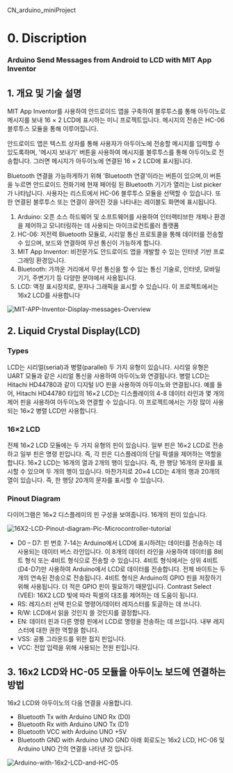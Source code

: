 CN_arduino_miniProject

# 0. Discription
### Arduino Send Messages from Android to LCD with MIT App Inventor

## 1. 개요 및 기술 설명
MIT App Inventor를 사용하여 안드로이드 앱을 구축하여 블루투스를 통해 아두이노로 메시지를 보내 16 × 2 LCD에 표시하는 미니 프로젝트입니다. 
메시지의 전송은 HC-06 블루투스 모듈을 통해 이루어집니다.

안드로이드 앱은 텍스트 상자를 통해 사용자가 아두이노에 전송할 메시지를 입력할 수 있도록하며, '메시지 보내기' 버튼을 사용하여 메시지를 블루투스를 통해 아두이노로 전송합니다. 그러면 메시지가 아두이노에 연결된 16 × 2 LCD에 표시됩니다.

Bluetooth 연결을 가능하게하기 위해 'Bluetooth 연결'이라는 버튼이 있으며,이 버튼을 누르면 안드로이드 전화기에 현재 페어링 된 Bluetooth 기기가 열리는 List picker가 나타납니다. 사용자는 리스트에서 HC-06 블루투스 모듈을 선택할 수 있습니다. 또한 연결된 블루투스 또는 연결이 끊어진 것을 나타내는 레이블도 화면에 표시됩니다.

1. Arduino: 오픈 소스 하드웨어 및 소프트웨어를 사용하여 인터랙티브한 개체나 환경을 제어하고 모니터링하는 데 사용되는 마이크로컨트롤러 플랫폼
2. HC-06: 저전력 Bluetooth 모듈로, 시리얼 통신 프로토콜을 통해 데이터를 전송할 수 있으며, 보드와 연결하여 무선 통신이 가능하게 합니다.
3. MIT App Inventor: 비전문가도 안드로이드 앱을 개발할 수 있는 인터넷 기반 프로그래밍 환경입니다.
4. Bluetooth: 가까운 거리에서 무선 통신을 할 수 있는 통신 기술로, 인터넷, 모바일 기기, 주변기기 등 다양한 분야에서 사용됩니다.
5. LCD: 액정 표시장치로, 문자나 그래픽을 표시할 수 있습니다. 이 프로젝트에서는 16x2 LCD를 사용합니다

![MIT-APP-Inventor-Display-messages-Overview](https://user-images.githubusercontent.com/79437477/187805756-03593213-10b0-470e-9312-48c167c6091a.jpg)



## 2. Liquid Crystal Display(LCD)

### Types
LCD는 시리얼(serial)과 병렬(parallel) 두 가지 유형이 있습니다. 시리얼 유형은 UART 모듈과 같은 시리얼 통신을 사용하여 아두이노와 연결됩니다. 병렬 LCD는 Hitachi HD44780과 같이 디지털 I/O 핀을 사용하여 아두이노와 연결됩니다. 예를 들어, Hitachi HD44780 타입의 16×2 LCD는 디스플레이의 4-8 데이터 라인과 몇 개의 제어 핀을 사용하여 아두이노와 연결할 수 있습니다. 이 프로젝트에서는 가장 많이 사용되는 16×2 병렬 LCD만 사용합니다.

### 16×2 LCD 
전체 16×2 LCD 모듈에는 두 가지 유형의 핀이 있습니다. 일부 핀은 16×2 LCD로 전송하고 일부 핀은 명령 핀입니다. 즉, 각 핀은 디스플레이의 단일 픽셀을 제어하는 역할을 합니다.
16×2 LCD는 16개의 열과 2개의 행이 있습니다. 즉, 한 행당 16개의 문자를 표시할 수 있으며 두 개의 행이 있습니다. 마찬가지로 20×4 LCD는 4개의 행과 20개의 열이 있습니다. 즉, 한 행당 20개의 문자를 표시할 수 있습니다.

### Pinout Diagram
다이어그램은 16×2 디스플레이의 핀 구성을 보여줍니다. 16개의 핀이 있습니다.

![16X2-LCD-Pinout-diagram-Pic-Microcontroller-tutorial](https://user-images.githubusercontent.com/79437477/187806235-3fef2c6b-ff5c-4166-9e7f-fd2f0136e204.png)

* D0 – D7: 핀 번호 7-14는 Arduino에서 LCD에 표시하려는 데이터를 전송하는 데 사용되는 데이터 버스 라인입니다. 이 8개의 데이터 라인을 사용하여 데이터를 8비트 형식 또는 4비트 형식으로 전송할 수 있습니다. 4비트 형식에서는 상위 4비트 (D4-D7)만 사용하여 Arduino에서 LCD로 데이터를 전송합니다. 전체 바이트는 두 개의 연속된 전송으로 전송됩니다. 4비트 형식은 Arduino의 GPIO 핀을 저장하기 위해 사용됩니다. 더 적은 GPIO 핀이 필요하기 때문입니다.
Contrast Select (VEE): 16X2 LCD 빛에 따라 픽셀의 대조를 제어하는 데 도움이 됩니다.
* RS: 레지스터 선택 핀으로 명령어/데이터 레지스터를 토글하는 데 쓰니다.
* R/W: LCD에서 읽을 것인지 쓸 것인지를 결정합니다.
* EN: 데이터 핀과 다른 명령 핀에서 LCD로 명령을 전송하는 데 쓰입니다. 내부 레지스터에 대한 권한 역할을 합니다.
* VSS: 공통 그라운드를 위한 접지 핀입니다.
* VCC: 전압 입력을 위해 사용되는 전원 핀입니다.



## 3. 16x2 LCD와 HC-05 모듈을 아두이노 보드에 연결하는 방법
16x2 LCD와 아두이노의 다음 연결을 사용합니다.

* Bluetooth Tx with Arduino UNO Rx (D0)
* Bluetooth Rx with Arduino UNO Tx (D1)
* Bluetooth VCC with Arduino UNO +5V
* Bluetooth GND with Arduino UNO GND
아래 회로도는 16x2 LCD, HC-06 및 Arduino UNO 간의 연결을 나타낸 것 입니다.

![Arduino-with-16x2-LCD-and-HC-05](https://user-images.githubusercontent.com/79437477/187806430-e1e65c5e-b095-4ec6-8e33-8b2b97e64281.jpg)




